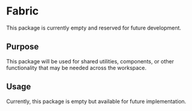 # Fabric

This package is currently empty and reserved for future development.

## Purpose

This package will be used for shared utilities, components, or other functionality that may be needed across the workspace.

## Usage

Currently, this package is empty but available for future implementation.
